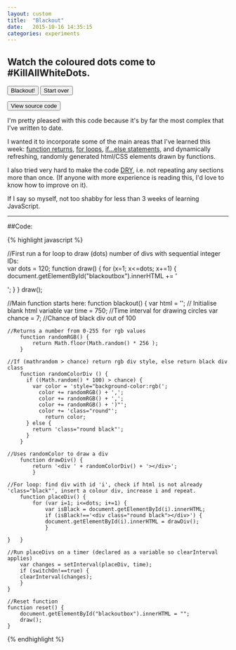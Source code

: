 ```yaml
---
layout: custom
title:  "Blackout"
date:   2015-10-16 14:35:15
categories: experiments
---
```


## Watch the coloured dots come to #KillAllWhiteDots.

<button id="blackout" onclick="blackout()">Blackout!</button> <button onclick="reset()">Start over</button>
<p></p>
<div id="blackoutbox"></div>

<script src="/assets/js/blackout.js"></script>
<a name="code"></a>
<button id="source" onclick="document.location+='#code';return false;">View source code</button>

I'm pretty pleased with this code because it's by far the most complex that I've written to date. 

I wanted it to incorporate some of the main areas that I've learned this week: [function returns](http://www.w3schools.com/js/js_functions.asp), [for loops](https://developer.mozilla.org/en/docs/Web/JavaScript/Reference/Statements/for), [if...else statements](http://www.w3schools.com/js/js_if_else.asp), and dynamically refreshing, randomly generated html/CSS elements drawn by functions.

I also tried very hard to make the code [DRY](https://en.wikipedia.org/wiki/Don%27t_repeat_yourself), i.e. not repeating any sections more than once. (If anyone with more experience is reading this, I'd love to know how to improve on it).

If I say so myself, not too shabby for less than 3 weeks of learning JavaScript.

---------------------

##Code:

{% highlight javascript %}
    
//First run a for loop to draw (dots) number of divs with sequential integer IDs:	
    var dots = 120;
    function draw() {
	    for (x=1; x<=dots; x+=1) {
		    document.getElementById("blackoutbox").innerHTML += '<div id="' + x + '" class="round grey"></div>';
	    }
    } 
    draw();

//Main function starts here:
    function blackout() {
    var html = ''; // Initialise blank html variable
    var time = 750; //Time interval for drawing circles
    var chance = 7; //Chance of black div out of 100
    
    //Returns a number from 0-255 for rgb values
	    function randomRGB() {
		    return Math.floor(Math.random() * 256 );
	    }

    //If (mathrandom > chance) return rgb div style, else return black div class
	    function randomColorDiv () {	  
	      if ((Math.random() * 100) > chance) {
	      	var color = 'style="background-color:rgb(';
	      	  color += randomRGB() + ',';
		      color += randomRGB() + ',';
		      color += randomRGB() + ')"';
		      color += 'class="round"';	
		      	return color;
	      } else {
	      	return 'class="round black"';
	      }
	    }

    //Uses randomColor to draw a div
	    function drawDiv() {
	      	return '<div ' + randomColorDiv() + '></div>';
		    }

    //For loop: find div with id 'i', check if html is not already 'class="black"', insert a colour div, increase i and repeat.
	    function placeDiv() {
		    for (var i=1; i<=dots; i+=1) {
			    var isBlack = document.getElementById(i).innerHTML;
			    if (isBlack!=='<div class="round black"></div>') {
			    document.getElementById(i).innerHTML = drawDiv();
			    }
		
    }	}

    //Run placeDivs on a timer (declared as a variable so clearInterval applies)	
	    var changes = setInterval(placeDiv, time);
	    if (switchOn!==true) {
	    clearInterval(changes);
	    }
    }

    //Reset function
    function reset() {
	    document.getElementById("blackoutbox").innerHTML = "";
	    draw();
    }
    
{% endhighlight %}

